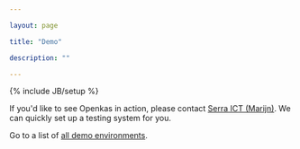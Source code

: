 ```yaml
---

layout: page

title: "Demo"

description: ""

---
```


{% include JB/setup %}



If you'd like to see Openkas in action, please contact <a href="mailto:info@serraict.com">Serra ICT (Marijn)</a>.
We can quickly set up a testing system for you.

Go to a list of [all demo environments](/demoenvironments).
